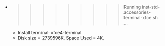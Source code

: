 * >>>>>>>>> Running inst-std-accessories-terminal-xfce.sh ...
  * Install terminal: xfce4-terminal.
  * Disk size = 2739596K. Space Used = 4K.
